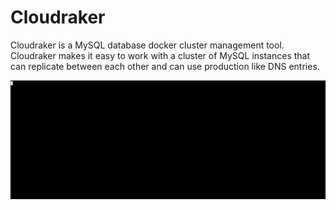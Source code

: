 # Cloudraker
Cloudraker is a MySQL database docker cluster management tool. Cloudraker makes it easy to work with a cluster of MySQL instances that can replicate between each other and can use production like DNS entries.

<img src="cloudraker.gif"/>
